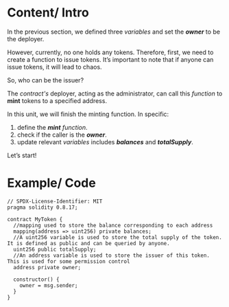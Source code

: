 # Content/ Intro

In the previous section, we defined three *variables* and set the ***owner*** to be the deployer. 

However, currently, no one holds any tokens. Therefore, first, we need to create a function to issue tokens. It’s important to note that if anyone can issue tokens, it will lead to chaos.

So, who can be the issuer?

The *contract's* deployer, acting as the administrator, can call this *function* to **mint** tokens to a specified address. 

In this unit, we will finish the minting function. In specific: 

1. define the ***mint*** *function*.
2. check if the caller is the ***owner***.
3. update relevant *variables* includes ***balances*** and ***totalSupply***.

Let’s start!

# Example/ Code

```solidity
// SPDX-License-Identifier: MIT
pragma solidity 0.8.17;

contract MyToken {
  //mapping used to store the balance corresponding to each address
  mapping(address => uint256) private balances;
  //A uint256 variable is used to store the total supply of the token. It is defined as public and can be queried by anyone.
  uint256 public totalSupply;
  //An address variable is used to store the issuer of this token. This is used for some permission control
  address private owner;

  constructor() {
    owner = msg.sender;
  }
}
```